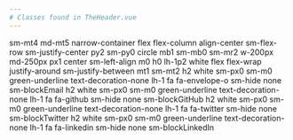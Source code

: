 ```yaml
---
# Classes found in TheHeader.vue
---
```


sm-mt4
md-mt5
narrow-container
flex
flex-column
align-center
sm-flex-row
sm-justify-center
py2
sm-py0
circle
mb1
sm-mb0
sm-mr2
w-200px
md-250px
px1
center
sm-left-align
m0
h0
lh-1p2
white
flex
flex-wrap
justify-around
sm-justify-between
mt1
sm-mt2
h2
white
sm-px0
sm-m0
green-underline
text-decoration-none
lh-1
fa
fa-envelope-o
sm-hide
none
sm-blockEmail
h2
white
sm-px0
sm-m0
green-underline
text-decoration-none
lh-1
fa
fa-github
sm-hide
none
sm-blockGitHub
h2
white
sm-px0
sm-m0
green-underline
text-decoration-none
lh-1
fa
fa-twitter
sm-hide
none
sm-blockTwitter
h2
white
sm-px0
sm-m0
green-underline
text-decoration-none
lh-1
fa
fa-linkedin
sm-hide
none
sm-blockLinkedIn
